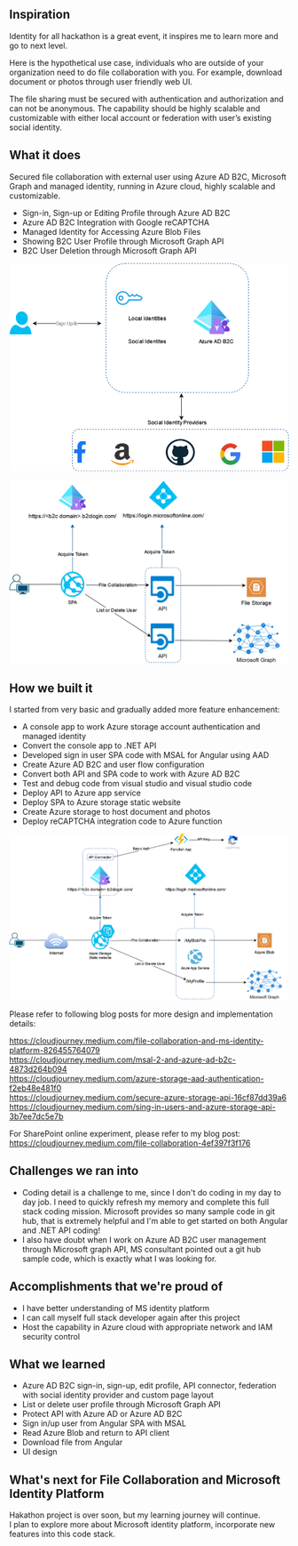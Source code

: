 ## Inspiration
Identity for all hackathon is a great event, it inspires me to learn more and go to next level.

Here is the hypothetical use case, individuals who are outside of your organization need to do file collaboration with you. For example, download document or photos through user friendly web UI.

The file sharing must be secured with authentication and authorization and can not be anonymous. The capability should be highly scalable and customizable with either local account or federation with user’s existing social identity.
## What it does
Secured file collaboration with external user using Azure AD B2C, Microsoft Graph and managed identity, running in Azure cloud, highly scalable and customizable.
- Sign-in, Sign-up or Editing Profile through Azure AD B2C
- Azure AD B2C Integration with Google reCAPTCHA
- Managed Identity for Accessing Azure Blob Files        
- Showing B2C User Profile through Microsoft Graph API
- B2C User Deletion through Microsoft Graph API  

![Overview](https://github.com/Ronnie-personal/identity-for-all/blob/main/ReadmeFiles/fcollab-b2c.png?raw=true)  

![Overview](https://github.com/Ronnie-personal/identity-for-all/blob/main/ReadmeFiles/fcollab-features.png?raw=true)

## How we built it
I started from very basic and gradually added more feature enhancement:  
- A console app to work Azure storage account authentication and managed identity
- Convert the console app to .NET API  
- Developed sign in user SPA code with MSAL for Angular using AAD  
- Create Azure AD B2C and user flow configuration  
- Convert both API and SPA code to work with Azure AD B2C 
- Test and debug code from visual studio and visual studio code    
- Deploy API to Azure app service  
- Deploy SPA to Azure storage static website  
- Create Azure storage to host document and photos  
- Deploy reCAPTCHA integration code to Azure function

![Overview](https://github.com/Ronnie-personal/identity-for-all/blob/main/ReadmeFiles/fcollab-architecture.png?raw=true)

Please refer to following blog posts for more design and implementation details:  

https://cloudjourney.medium.com/file-collaboration-and-ms-identity-platform-826455764079  
https://cloudjourney.medium.com/msal-2-and-azure-ad-b2c-4873d264b094  
https://cloudjourney.medium.com/azure-storage-aad-authentication-f2eb48e481f0    
https://cloudjourney.medium.com/secure-azure-storage-api-16cf87dd39a6    
https://cloudjourney.medium.com/sing-in-users-and-azure-storage-api-3b7ee7dc5e7b  

For SharePoint online experiment, please refer to my blog post:  
https://cloudjourney.medium.com/file-collaboration-4ef397f3f176

## Challenges we ran into
- Coding detail is a challenge to me, since I don't do coding in my day to day job. I need to quickly refresh my memory and complete this full stack coding mission. Microsoft provides so many sample code in git hub, that is extremely helpful and I'm able to get started on both Angular and .NET API coding!  
- I also have doubt when I work on Azure AD B2C user management through Microsoft graph API, MS consultant pointed out a git hub sample code, which is exactly what I was looking for.

## Accomplishments that we're proud of
- I have better understanding of MS identity platform
- I can call myself full stack developer again after this project  
- Host the capability in Azure cloud with appropriate network and IAM security control

## What we learned
- Azure AD B2C sign-in, sign-up, edit profile, API connector, federation with social identity provider and custom page layout  
- List or delete user profile through Microsoft Graph API
- Protect API with Azure AD or Azure AD B2C  
- Sign in/up user from Angular SPA with MSAL  
- Read Azure Blob and return to API client  
- Download file from Angular  
- UI design

## What's next for File Collaboration and Microsoft Identity Platform  
Hakathon project is over soon, but my learning journey will continue.  
I plan to explore more about Microsoft identity platform, incorporate new features into this code stack.
